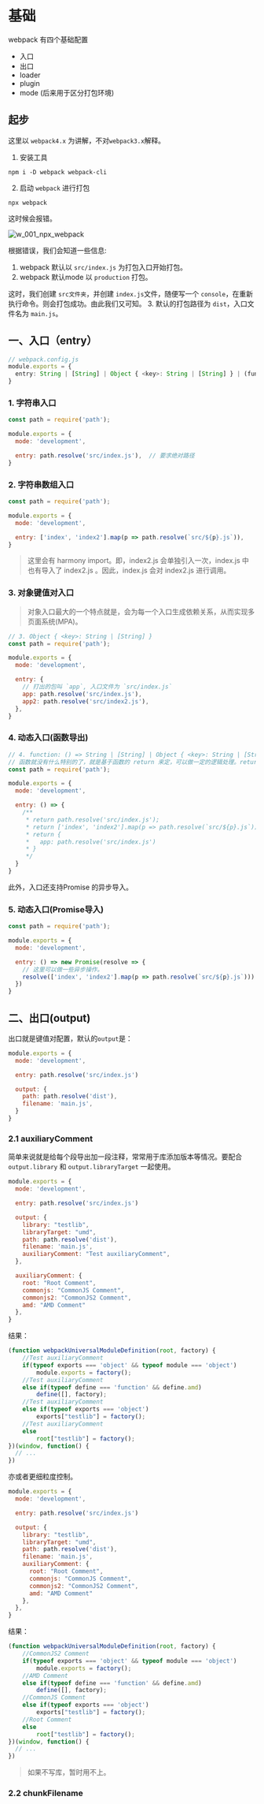 # 基础
webpack 有四个基础配置

- 入口
- 出口
- loader
- plugin
- mode (后来用于区分打包环境)

## 起步

这里以 `webpack4.x` 为讲解，不对`webpack3.x`解释。

1. 安装工具

```shell
npm i -D webpack webpack-cli
```

2. 启动 `webpack` 进行打包

```shell 
npx webpack
```

这时候会报错。

![w_001_npx_webpack](/img/webpack/w_001_npx_webpack.png)

根据错误，我们会知道一些信息:
1. webpack 默认以 `src/index.js` 为打包入口开始打包。
2. webpack 默认mode 以 `production` 打包。

这时，我们创建 `src文件夹`，并创建 `index.js`文件，随便写一个 `console`，在重新执行命令。则会打包成功。由此我们又可知。
3. 默认的打包路径为 `dist`，入口文件名为 `main.js`。

## 一、入口（entry）

```ts
// webpack.config.js
module.exports = {
  entry: String | [String] | Object { <key>: String | [String] } | (function: () => String | [String] | Object { <key>: String | [String] })
}
```


### 1. 字符串入口
```js
const path = require('path');

module.exports = {
  mode: 'development',

  entry: path.resolve('src/index.js'),  // 要求绝对路径
}
```

### 2. 字符串数组入口
```js
const path = require('path');

module.exports = {
  mode: 'development',

  entry: ['index', 'index2'].map(p => path.resolve(`src/${p}.js`)),
}
```

> 这里会有 harmony import。即，index2.js 会单独引入一次，index.js 中也有导入了 index2.js 。因此，index.js 会对 index2.js 进行调用。

### 3. 对象键值对入口
> 对象入口最大的一个特点就是，会为每一个入口生成依赖关系，从而实现多页面系统(MPA)。
```js
// 3. Object { <key>: String | [String] }
const path = require('path');

module.exports = {
  mode: 'development',

  entry: {
    // 打出的包叫 `app`, 入口文件为 `src/index.js`
    app: path.resolve('src/index.js'),
    app2: path.resolve('src/index2.js'),
  },
}
```

### 4. 动态入口(函数导出)
```js
// 4. function: () => String | [String] | Object { <key>: String | [String] }
// 函数就没有什么特别的了，就是基于函数的 return 来定，可以做一定的逻辑处理。return 的结果为上三种情况。
const path = require('path');

module.exports = {
  mode: 'development',

  entry: () => {
    /**
     * return path.resolve('src/index.js');
     * return ['index', 'index2'].map(p => path.resolve(`src/${p}.js`));
     * return {
     *   app: path.resolve('src/index.js')
     * }
     */
  }
}
```

此外，入口还支持Promise 的异步导入。

### 5. 动态入口(Promise导入)
```js
const path = require('path');

module.exports = {
  mode: 'development',

  entry: () => new Promise(resolve => {
    // 这里可以做一些异步操作。
    resolve(['index', 'index2'].map(p => path.resolve(`src/${p}.js`)))
  })
}
```

## 二、出口(output)

出口就是键值对配置，默认的`output`是：
```js
module.exports = {
  mode: 'development',

  entry: path.resolve('src/index.js')

  output: {
    path: path.resolve('dist'),
    filename: 'main.js',
  }
}
```

### 2.1 auxiliaryComment

简单来说就是给每个段导出加一段注释，常常用于库添加版本等情况。要配合 `output.library` 和 `output.libraryTarget` 一起使用。
```js
module.exports = {
  mode: 'development',

  entry: path.resolve('src/index.js')

  output: {
    library: "testlib",
    libraryTarget: "umd",
    path: path.resolve('dist'),
    filename: 'main.js',
    auxiliaryComment: "Test auxiliaryComment",
  },

  auxiliaryComment: {
    root: "Root Comment",
    commonjs: "CommonJS Comment",
    commonjs2: "CommonJS2 Comment",
    amd: "AMD Comment"
  },
}
```

结果：
```js
(function webpackUniversalModuleDefinition(root, factory) {
	//Test auxiliaryComment
	if(typeof exports === 'object' && typeof module === 'object')
		module.exports = factory();
	//Test auxiliaryComment
	else if(typeof define === 'function' && define.amd)
		define([], factory);
	//Test auxiliaryComment
	else if(typeof exports === 'object')
		exports["testlib"] = factory();
	//Test auxiliaryComment
	else
		root["testlib"] = factory();
})(window, function() {
  // ...
})
```

亦或者更细粒度控制。

```js
module.exports = {
  mode: 'development',

  entry: path.resolve('src/index.js')

  output: {
    library: "testlib",
    libraryTarget: "umd",
    path: path.resolve('dist'),
    filename: 'main.js',
    auxiliaryComment: {
      root: "Root Comment",
      commonjs: "CommonJS Comment",
      commonjs2: "CommonJS2 Comment",
      amd: "AMD Comment"
    },
  },
}
```

结果：
```js
(function webpackUniversalModuleDefinition(root, factory) {
	//CommonJS2 Comment
	if(typeof exports === 'object' && typeof module === 'object')
		module.exports = factory();
	//AMD Comment
	else if(typeof define === 'function' && define.amd)
		define([], factory);
	//CommonJS Comment
	else if(typeof exports === 'object')
		exports["testlib"] = factory();
	//Root Comment
	else
		root["testlib"] = factory();
})(window, function() {
  // ...
})
```

> 如果不写库，暂时用不上。

### 2.2 chunkFilename